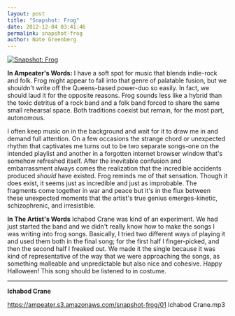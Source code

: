 ```yaml
---
layout: post
title: "Snapshot: Frog"
date: 2012-12-04 03:41:46
permalink: snapshot-frog
author: Nate Greenberg
---
```

[![Snapshot: Frog](https://ampeater.s3.amazonaws.com/snapshot-frog/Frog.jpg)](https://ampeater.s3.amazonaws.com/snapshot-frog/Frog.jpg)

**In Ampeater's Words:** I have a soft spot for music that blends indie-rock and folk. Frog might appear to fall into that genre of palatable fusion, but we shouldn't write off the Queens-based power-duo so easily. In fact, we should laud it for the opposite reasons. Frog sounds less like a hybrid than the toxic detritus of a rock band and a folk band forced to share the same small rehearsal space. Both traditions coexist but remain, for the most part, autonomous.

<!-- more -->

I often keep music on in the background and wait for it to draw me in and demand full attention. On a few occasions the strange chord or unexpected rhythm that captivates me turns out to be two separate songs-one on the intended playlist and another in a forgotten internet browser window that's somehow refreshed itself. After the inevitable confusion and embarrassment always comes the realization that the incredible accidents produced _should_ have existed. Frog reminds me of that sensation. Though it does exist, it seems just as incredible and just as improbable. The fragments come together in war and peace but it's in the flux between these unexpected moments that the artist's true genius emerges-kinetic, schizophrenic, and irresistible.

**In The Artist's Words** Ichabod Crane was kind of an experiment. We had just started the band and we didn't really know how to make the songs I was writing into frog songs. Basically, I tried two different ways of playing it and used them both in the final song; for the first half I finger-picked, and then the second half I freaked out. We made it the single because it was kind of representative of the way that we were approaching the songs, as something malleable and unpredictable but also nice and cohesive. Happy Halloween! This song should be listened to in costume.

---

**Ichabod Crane**

https://ampeater.s3.amazonaws.com/snapshot-frog/01 Ichabod Crane.mp3

